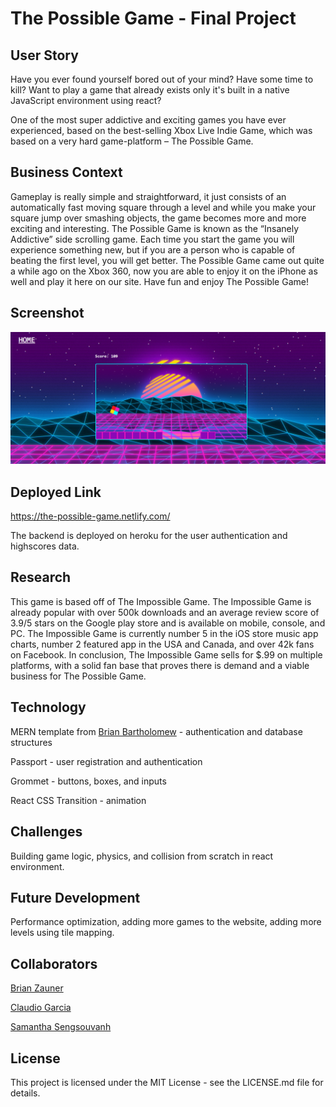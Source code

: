# The Possible Game - Final Project

## User Story

Have you ever found yourself bored out of your mind? Have some time to kill? Want to play a game that already exists only it's built in a native JavaScript environment using react? 

One of the most super addictive and exciting games you have ever experienced, based on the best-selling Xbox Live Indie Game, which was based on a very hard game-platform – The Possible Game. 

## Business Context

Gameplay is really simple and straightforward, it just consists of an automatically fast moving square through a level and while you make your square jump over smashing objects, the game becomes more and more exciting and interesting. The Possible Game is known as the “Insanely Addictive” side scrolling game. Each time you start the game you will experience something new, but if you are a person who is capable of beating the first level, you will get better. The Possible Game came out quite a while ago on the Xbox 360, now you are able to enjoy it on the iPhone as well and play it here on our site. Have fun and enjoy The Possible Game!

## Screenshot

<img src="./public/images/screenshot.png">

## Deployed Link 

https://the-possible-game.netlify.com/

The backend is deployed on heroku for the user authentication and highscores data.

## Research
This game is based off of The Impossible Game. The Impossible Game is already popular with over 500k downloads and an average review score of 3.9/5 stars on the Google play store and is available on mobile, console, and PC. The Impossible Game is currently number 5 in the iOS store music app charts, number 2 featured app in the USA and Canada, and over 42k fans on Facebook. In conclusion, The Impossible Game sells for $.99 on multiple platforms, with a solid fan base that proves there is demand and a viable business for The Possible Game.

## Technology

MERN template from <a href="https://github.com/bcbrian">Brian Bartholomew</a> - authentication and database structures

Passport - user registration and authentication

Grommet - buttons, boxes, and inputs

React CSS Transition - animation

## Challenges

Building game logic, physics, and collision from scratch in react environment.

## Future Development

Performance optimization, adding more games to the website, adding more levels using tile mapping.

## Collaborators

<a href="https://github.com/binrz00">Brian Zauner</a>

<a href="https://github.com/Claudegarcia">Claudio Garcia</a>

<a href="https://github.com/samanthasengsouvanh">Samantha Sengsouvanh</a>

## License

This project is licensed under the MIT License - see the LICENSE.md file for details.
